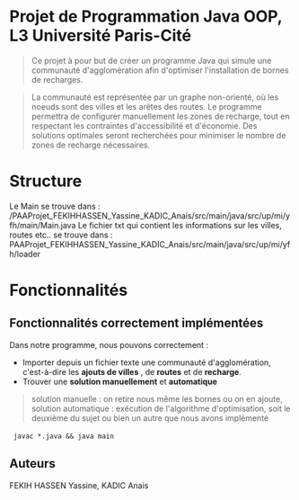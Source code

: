 # Projet de Programmation Java OOP, L3 Université Paris-Cité
> Ce projet à pour but de créer un programme Java qui simule une communauté d'agglomération afin d'optimiser l'installation de bornes de recharges.

> La communauté est représentée par un graphe non-orienté, où les noeuds sont des villes et les arêtes des routes. Le programme permettra de configurer manuellement les zones de recharge, tout en respectant les contraintes d'accessibilité et d'économie. Des solutions optimales seront recherchées pour minimiser le nombre de zones de recharge nécessaires.

# Structure

Le Main se trouve dans : /PAAProjet_FEKIHHASSEN_Yassine_KADIC_Anais/src/main/java/src/up/mi/yfh/main/Main.java
Le fichier txt qui contient les informations sur les villes, routes etc.. se trouve dans : PAAProjet_FEKIHHASSEN_Yassine_KADIC_Anais/src/main/java/src/up/mi/yfh/loader

# Fonctionnalités 

## Fonctionnalités correctement implémentées

Dans notre programme, nous pouvons correctement : 
*  Importer depuis un fichier texte une communauté d'agglomération, c'est-à-dire les **ajouts de villes** , de **routes** et de **recharge**.
* Trouver une **solution manuellement** et **automatique** 
> solution manuelle : on retire nous même les bornes ou on en ajoute, solution automatique : exécution de l'algorithme d'optimisation, soit le deuxième du sujet ou bien un autre que nous avons implémenté
 


``` javac *.java && java main ``` 

## Auteurs

FEKIH HASSEN Yassine, KADIC Anais


